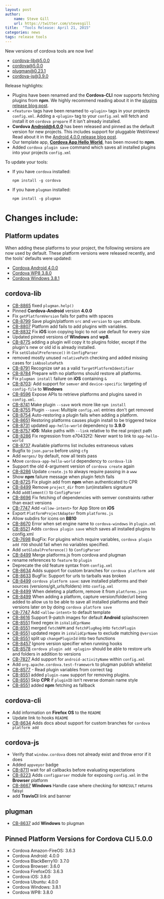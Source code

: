 ```yaml
---
layout: post
author:
    name: Steve Gill
    url: https://twitter.com/stevesgill
title:  "Tools Release: April 21, 2015"
categories: news
tags: release tools
---
```

New versions of cordova tools are now live!

* [cordova-lib@5.0.0](https://www.npmjs.org/package/cordova-lib)
* [cordova@5.0.0](https://www.npmjs.org/package/cordova)
* [plugman@0.23.1](https://www.npmjs.org/package/plugman)
* [cordova-js@3.9.0](https://www.npmjs.org/package/cordova-js)

Release highlights:

* Plugins have been renamed and the **Cordova-CLI** now supports fetching plugins from **npm**. We highly recommend reading about it in the [plugins release blog post]().
* `<feature>` tags have been renamed to `<plugin>` tags in your projects `config.xml`. Adding a `<plugin>` tag to your `config.xml` will fetch and install it on `cordova prepare` if it isn't already installed.
* **Cordova Android@4.0.0** has been released and pinned as the default version for new projects. This includes support for pluggable WebViews! Read about it in the [Android 4.0.0 release blog post](http://cordova.apache.org/announcements/2015/04/15/cordova-android-4.0.0.html).
* Our template app, **[Cordova App Hello World](https://www.npmjs.com/package/cordova-app-hello-world)**, has been moved to **npm**.
* Added `cordova plugin save` command which saves all installed plugins into your projects `config.xml`


To update your tools:

  * If you have `cordova` installed:

        npm install -g cordova

  * If you have `plugman` installed:

        npm install -g plugman


# Changes include:
<!--more-->

## Platform updates
When adding these platforms to your project, the following versions are now used by default.
These platform versions were released recently, and the tools' defaults were updated:

* [Cordova Android 4.0.0](http://cordova.apache.org/announcements/2015/04/15/cordova-android-4.0.0.html)
* [Cordova WP8 3.8.0](https://github.com/apache/cordova-wp8/blob/master/RELEASENOTES.md)
* [Cordova Windows 3.8.1](https://github.com/apache/cordova-windows/blob/master/RELEASENOTES.md)

## cordova-lib
* [CB-8865](https://issues.apache.org/jira/browse/CB-8865) fixed `plugman.help()`
* Pinned **Cordova-Android** version **4.0.0**
* Fix `getPlatformVersion` fails for paths with spaces
* [CB-8799](https://issues.apache.org/jira/browse/CB-8799) Save plugin/platform `src` and `version` to `spec` attribute.
* [CB-8807](https://issues.apache.org/jira/browse/CB-8807) Platform add fails to add plugins with variables.
* [CB-8832](https://issues.apache.org/jira/browse/CB-8832) Fix **iOS** icon copying logic to not use default for every size
* Updated pinned versions of **Windows** and **wp8**.
* [CB-8775](https://issues.apache.org/jira/browse/CB-8775) adding a plugin will copy it to plugins folder, except if the plugin's new or old id is already installed.
* Fix `setGlobalPreference()` in `ConfigParser`
* removed mostly unused `relativePath` checking and added missing cases for `isAbsolutePath`
* [CB-8791](https://issues.apache.org/jira/browse/CB-8791) Recognize `UAP` as a valid `TargetPlatformIdentifier`
* [CB-8784](https://issues.apache.org/jira/browse/CB-8784) Prepare with no platforms should restore all platforms.
* Fix `plugman install` failure on **iOS** containing `&`
* [CB-8703](https://issues.apache.org/jira/browse/CB-8703): Add support for `semver` and `device-specific` targeting of `config-file` to **Windows**
* [CB-8596](https://issues.apache.org/jira/browse/CB-8596) Expose APIs to retrieve platforms and plugins saved in `config.xml`.
* [CB-8741](https://issues.apache.org/jira/browse/CB-8741) Make plugin `--save` work more like `npm install`
* [CB-8755](https://issues.apache.org/jira/browse/CB-8755) Plugin `--save`: Multiple `config.xml` entries don't get removed
* [CB-8754](https://issues.apache.org/jira/browse/CB-8754) Auto-restoring a plugin fails when adding a platform.
* [CB-8651](https://issues.apache.org/jira/browse/CB-8651) Restoring platforms causes plugin install to be triggered twice
* [CB-8731](https://issues.apache.org/jira/browse/CB-8731) updated `app-hello-world` dependency to **3.9.0**
* [CB-8757](https://issues.apache.org/jira/browse/CB-8757) **iOS**: Make paths with `--link` relative to the real project path
* [CB-8286](https://issues.apache.org/jira/browse/CB-8286) Fix regression from e70432f2: Never want to link to `app-hello-world`
* [CB-8737](https://issues.apache.org/jira/browse/CB-8737) Available platforms list includes extraneous values
* Bugfix to `json.parse` before using `cfg`
* Add `merges/` by default, now all tests pass
* Move `cordova-app-hello-world` dependency to `cordova-lib`
* Support the old 4-argument version of `cordova create` again
* [CB-8286](https://issues.apache.org/jira/browse/CB-8286) Update `create.js` to always require passing in a `www`
* Show **npm** failure message when plugin fetch fails
* [CB-8725](https://issues.apache.org/jira/browse/CB-8725) Fix plugin add from **npm** when authenticated to CPR
* [CB-8499](https://issues.apache.org/jira/browse/CB-8499) Remove `project_dir` from (un)installers signature
* Add `addElement()` to `ConfigParser`
* [CB-8696](https://issues.apache.org/jira/browse/CB-8696) Fix fetching of dependencies with semver constraints rather than exact versions
* [CB-7747](https://issues.apache.org/jira/browse/CB-7747) Add `<allow-intent>` for App Store on **iOS**
* Export `PlatformProjectAdapter` from `platforms.js`
* Allow subdirs for icons on **BB10**
* [CB-8670](https://issues.apache.org/jira/browse/CB-8670) Error when set engine name to `cordova-windows` in `plugin.xml`
* [CB-8521](https://issues.apache.org/jira/browse/CB-8521) Adds `cordova plugin save` which saves all installed plugins to config.xml
* [CB-7698](https://issues.apache.org/jira/browse/CB-7698) BugFix: For plugins which require variables, `cordova plugin add FOO` should fail when no variables specified.
* Add `setGlobalPreference()` to `ConfigParser`
* [CB-8499](https://issues.apache.org/jira/browse/CB-8499) Merge platforms.js from cordova and plugman
* rename references to `feature` to `plugin`
* Deprecate the old feature syntax from `config.xml`
* [CB-8634](https://issues.apache.org/jira/browse/CB-8634) Adds support for custom branches for `cordova platform add`
* [CB-8633](https://issues.apache.org/jira/browse/CB-8633) BugFix: Support for urls to tarballs was broken
* [CB-8499](https://issues.apache.org/jira/browse/CB-8499) `cordova platform save`: save installed platforms and their sources (versions/git_urls/folders) into `config.xml`
* [CB-8499](https://issues.apache.org/jira/browse/CB-8499) When deleting a platform, remove it from `platforms.json`
* [CB-8499](https://issues.apache.org/jira/browse/CB-8499) When adding a platform, capture version/folder/url being added to allow us to be able to save all installed platforms and their versions later on by doing `cordova platform save`
* [CB-7747](https://issues.apache.org/jira/browse/CB-7747) Add `<allow-intent>` to default template
* [CB-8616](https://issues.apache.org/jira/browse/CB-8616) Support 9-patch images for default **Android** splashscreen
* [CB-8551](https://issues.apache.org/jira/browse/CB-8551) fixed regex in `isValidCprName`
* [CB-8551](https://issues.apache.org/jira/browse/CB-8551) merged `fetchNPM` and `fetchPlugReg` into `fetchPlugin`
* [CB-8551](https://issues.apache.org/jira/browse/CB-8551) updated regex in `isValidCprName` to exclude matching `@version`
* [CB-8551](https://issues.apache.org/jira/browse/CB-8551) split up `changePluginId` into two functions
* [CB-8457](https://issues.apache.org/jira/browse/CB-8457) Ignore version specifier when running hooks
* [CB-8578](https://issues.apache.org/jira/browse/CB-8578) `cordova plugin add <plugin>` should be able to restore urls and folders in addition to versions
* [CB-7827](https://issues.apache.org/jira/browse/CB-7827) Add support for `android-activityName` within `config.xml`
* Add `org.apache.cordova.test-framework` to plugman publish whitelist
* [CB-8577](https://issues.apache.org/jira/browse/CB-8577) - Read plugin variables from correct tag
* [CB-8551](https://issues.apache.org/jira/browse/CB-8551) added `plugin-name` support for removing plugins.
* [CB-8551](https://issues.apache.org/jira/browse/CB-8551) Skip **CPR** if `pluginID` isn't reverse domain name style
* [CB-8551](https://issues.apache.org/jira/browse/CB-8551) added **npm** fetching as fallback

## cordova-cli
* Add information on **Firefox OS** to the `README`
* Update link to hooks `README`
* [CB-8634](https://issues.apache.org/jira/browse/CB-8634) Adds docs about support for custom branches for `cordova platform add`

## cordova-js
* Verify that `window.cordova` does not already exist and throw error if it does
* Added `appveyor` badge
* [CB-8711](https://issues.apache.org/jira/browse/CB-8711) wait for all callbacks before evaluating expectations
* [CB-8223](https://issues.apache.org/jira/browse/CB-8223) Adds `configparser` module for exposing `config.xml` in the **Browser** platform
* [CB-8667](https://issues.apache.org/jira/browse/CB-8667) **Windows** Handle case where checking for `NORESULT` returns falsyi
* add **TravisCI** link and banner

## plugman
* [CB-8637](https://issues.apache.org/jira/browse/CB-8637) add **Windows** to plugman

## Pinned Platform Versions for **Cordova CLI 5.0.0**

* Cordova Amazon-FireOS: 3.6.3
* Cordova Android: 4.0.0
* Cordova BlackBerry10: 3.7.0
* Cordova Browser: 3.6.0
* Cordova FirefoxOS: 3.6.3
* Cordova iOS: 3.8.0
* Cordova Ubuntu: 4.0.0
* Cordova Windows: 3.8.1
* Cordova WP8: 3.8.0
